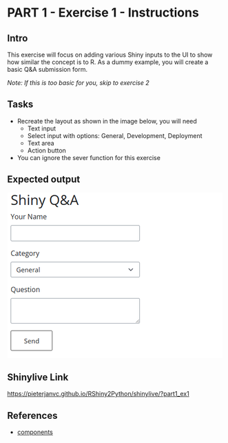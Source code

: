 # PART 1 - Exercise 1 - Instructions

## Intro

This exercise will focus on adding various Shiny inputs to the UI to show how 
similar the concept is to R. As a dummy example, you will create a basic Q&A 
submission form. 

_Note: If this is too basic for you, skip to exercise 2_

## Tasks

- Recreate the layout as shown in the image below, you will need
    - Text input
    - Select input with options: General, Development, Deployment
    - Text area
    - Action button
- You can ignore the sever function for this exercise

## Expected output

![screenshot](exercise1_screenshot.png)

## Shinylive Link
https://pieterjanvc.github.io/RShiny2Python/shinylive/?part1_ex1

## References

- [components](https://shiny.posit.co/py/components/)
